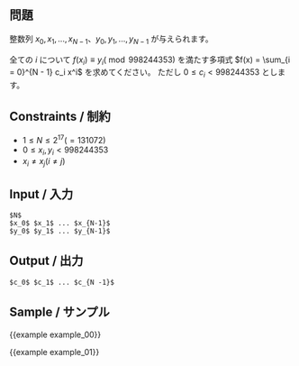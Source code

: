 問題
---------

整数列 $x_0, x_1, ..., x_{N - 1}$、$y_0, y_1, ..., y_{N - 1}$ が与えられます。

全ての $i$ について $f(x_i) \equiv y_i (\bmod 998244353)$ を満たす多項式 $f(x) = \sum_{i = 0}^{N - 1} c_i x^i$ を求めてください。
ただし $0 \leq c_i < 998244353$ とします。


Constraints / 制約
---------

- $1 \leq N \leq 2^{17}(=131072)$
- $0 \leq x_i, y_i < 998244353$
- $x_i \neq x_j (i \neq j)$

Input / 入力
---------

```
$N$
$x_0$ $x_1$ ... $x_{N-1}$
$y_0$ $y_1$ ... $y_{N-1}$
```

Output / 出力
---------

```
$c_0$ $c_1$ ... $c_{N -1}$
```

Sample / サンプル
---------

{{example example_00}}

{{example example_01}}
